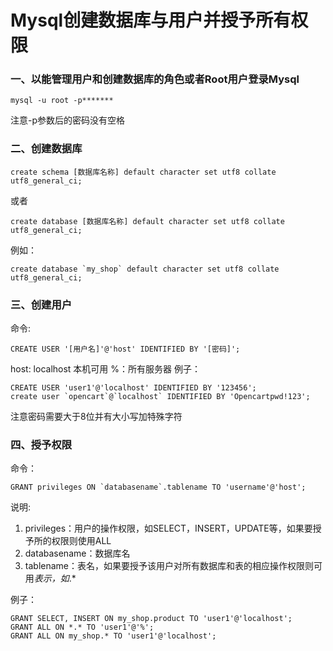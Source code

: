 Mysql创建数据库与用户并授予所有权限
==============================

### 一、以能管理用户和创建数据库的角色或者Root用户登录Mysql
```mysql
mysql -u root -p*******
```
注意-p参数后的密码没有空格

### 二、创建数据库
```mysql
create schema [数据库名称] default character set utf8 collate utf8_general_ci; 
```
或者
```mysql
create database [数据库名称] default character set utf8 collate utf8_general_ci; 
```
例如：
```mysql
create database `my_shop` default character set utf8 collate utf8_general_ci; 
```

### 三、创建用户
命令:
```mysql
CREATE USER '[用户名]'@'host' IDENTIFIED BY '[密码]';
```
  host: localhost 本机可用  %：所有服务器
例子：
```mysql 
CREATE USER 'user1'@'localhost' IDENTIFIED BY '123456';
create user `opencart`@`localhost` IDENTIFIED BY 'Opencartpwd!123';
```
注意密码需要大于8位并有大小写加特殊字符


### 四、授予权限
命令：
```mysql
GRANT privileges ON `databasename`.tablename TO 'username'@'host';
```
说明:
1. privileges：用户的操作权限，如SELECT，INSERT，UPDATE等，如果要授予所的权限则使用ALL
2. databasename：数据库名
3. tablename：表名，如果要授予该用户对所有数据库和表的相应操作权限则可用*表示，如*.*

例子：
```mysql
GRANT SELECT, INSERT ON my_shop.product TO 'user1'@'localhost';
GRANT ALL ON *.* TO 'user1'@'%';
GRANT ALL ON my_shop.* TO 'user1'@'localhost';
```


